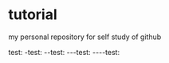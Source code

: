 # tutorial
my personal repository for self study of github

test:
-test:
--test:
---test:
----test:
